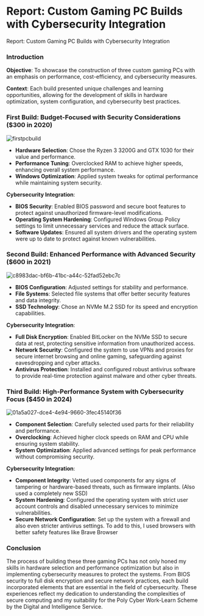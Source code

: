 # Report: Custom Gaming PC Builds with Cybersecurity Integration

Report: Custom Gaming PC Builds with Cybersecurity Integration

### Introduction

**Objective**: To showcase the construction of three custom gaming PCs with an emphasis on performance, cost-efficiency, and cybersecurity measures.

**Context**: Each build presented unique challenges and learning opportunities, allowing for the development of skills in hardware optimization, system configuration, and cybersecurity best practices.

### First Build: Budget-Focused with Security Considerations ($300 in 2020)

![firstpcbuild](https://github.com/hoomzoom4/hoomzoom4/assets/139533936/9f981c70-18d7-44a3-affb-be7a4bd7ecba)

- **Hardware Selection**: Chose the Ryzen 3 3200G and GTX 1030 for their value and performance.
- **Performance Tuning**: Overclocked RAM to achieve higher speeds, enhancing overall system performance.
- **Windows Optimization**: Applied system tweaks for optimal performance while maintaining system security.

**Cybersecurity Integration**:

- **BIOS Security**: Enabled BIOS password and secure boot features to protect against unauthorized firmware-level modifications.
- **Operating System Hardening**: Configured Windows Group Policy settings to limit unnecessary services and reduce the attack surface.
- **Software Updates**: Ensured all system drivers and the operating system were up to date to protect against known vulnerabilities.

### Second Build: Enhanced Performance with Advanced Security ($600 in 2021)

![c8983dac-bf6b-41bc-a44c-52fad52ebc7c](https://github.com/hoomzoom4/hoomzoom4/assets/139533936/77b96384-7777-4212-8141-bab6be1f0571)

- **BIOS Configuration**: Adjusted settings for stability and performance.
- **File Systems**: Selected file systems that offer better security features and data integrity.
- **SSD Technology**: Chose an NVMe M.2 SSD for its speed and encryption capabilities.

**Cybersecurity Integration**:

- **Full Disk Encryption**: Enabled BitLocker on the NVMe SSD to secure data at rest, protecting sensitive information from unauthorized access.
- **Network Security**: Configured the system to use VPNs and proxies for secure internet browsing and online gaming, safeguarding against eavesdropping and cyber attacks.
- **Antivirus Protection**: Installed and configured robust antivirus software to provide real-time protection against malware and other cyber threats.

### Third Build: High-Performance System with Cybersecurity Focus ($450 in 2024)

![01a5a027-dce4-4e94-9660-3fec45140f36](https://github.com/hoomzoom4/hoomzoom4/assets/139533936/2d1ba634-7ddb-40bc-b94a-5ef1bff25000)

- **Component Selection**: Carefully selected used parts for their reliability and performance.
- **Overclocking**: Achieved higher clock speeds on RAM and CPU while ensuring system stability.
- **System Optimization**: Applied advanced settings for peak performance without compromising security.

**Cybersecurity Integration**:

- **Component Integrity**: Vetted used components for any signs of tampering or hardware-based threats, such as firmware implants. (Also used a completely new SSD)
- **System Hardening**: Configured the operating system with strict user account controls and disabled unnecessary services to minimize vulnerabilities.
- **Secure Network Configuration**: Set up the system with a firewall and also even stricter antivirus settings. To add to this, I used browsers with better safety features like Brave Browser

### Conclusion

The process of building these three gaming PCs has not only honed my skills in hardware selection and performance optimization but also in implementing cybersecurity measures to protect the systems. From BIOS security to full disk encryption and secure network practices, each build incorporated elements that are essential in the field of cybersecurity. These experiences reflect my dedication to understanding the complexities of secure computing and my suitability for the Poly Cyber Work-Learn Scheme by the Digital and Intelligence Service.
